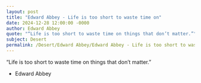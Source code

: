 ```yaml
---
layout: post
title: "Edward Abbey - Life is too short to waste time on"
date: 2024-12-28 12:00:00 -0000
author: Edward Abbey
quote: "“Life is too short to waste time on things that don’t matter.”"
subject: Desert
permalink: /Desert/Edward Abbey/Edward Abbey - Life is too short to waste time on
---
```


“Life is too short to waste time on things that don’t matter.”

- Edward Abbey
